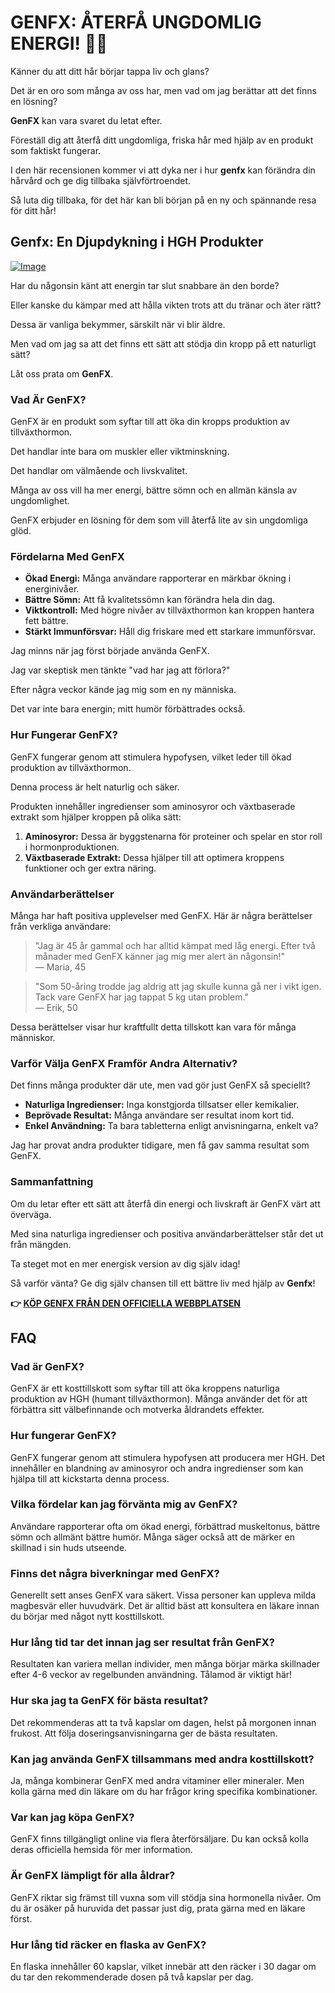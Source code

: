 # GENFX: ÅTERFÅ UNGDOMLIG ENERGI! 💪✨

Känner du att ditt hår börjar tappa liv och glans? 

Det är en oro som många av oss har, men vad om jag berättar att det finns en lösning? 

**GenFX** kan vara svaret du letat efter. 

Föreställ dig att återfå ditt ungdomliga, friska hår med hjälp av en produkt som faktiskt fungerar. 

I den här recensionen kommer vi att dyka ner i hur **genfx** kan förändra din hårvård och ge dig tillbaka självförtroendet. 

Så luta dig tillbaka, för det här kan bli början på en ny och spännande resa för ditt hår!

## Genfx: En Djupdykning i HGH Produkter

[![Image](https://www2.sellhealth.com/251/genfx_250x250.jpg)](https://gchaffi.com/CBbaox03)

Har du någonsin känt att energin tar slut snabbare än den borde? 

Eller kanske du kämpar med att hålla vikten trots att du tränar och äter rätt?

Dessa är vanliga bekymmer, särskilt när vi blir äldre. 

Men vad om jag sa att det finns ett sätt att stödja din kropp på ett naturligt sätt?

Låt oss prata om **GenFX**.

### Vad Är GenFX?

GenFX är en produkt som syftar till att öka din kropps produktion av tillväxthormon. 

Det handlar inte bara om muskler eller viktminskning. 

Det handlar om välmående och livskvalitet.

Många av oss vill ha mer energi, bättre sömn och en allmän känsla av ungdomlighet.

GenFX erbjuder en lösning för dem som vill återfå lite av sin ungdomliga glöd.

### Fördelarna Med GenFX

- **Ökad Energi:** Många användare rapporterar en märkbar ökning i energinivåer.
- **Bättre Sömn:** Att få kvalitetssömn kan förändra hela din dag.
- **Viktkontroll:** Med högre nivåer av tillväxthormon kan kroppen hantera fett bättre.
- **Stärkt Immunförsvar:** Håll dig friskare med ett starkare immunförsvar.

Jag minns när jag först började använda GenFX. 

Jag var skeptisk men tänkte "vad har jag att förlora?"

Efter några veckor kände jag mig som en ny människa. 

Det var inte bara energin; mitt humör förbättrades också.

### Hur Fungerar GenFX?

GenFX fungerar genom att stimulera hypofysen, vilket leder till ökad produktion av tillväxthormon. 

Denna process är helt naturlig och säker.

Produkten innehåller ingredienser som aminosyror och växtbaserade extrakt som hjälper kroppen på olika sätt:

1. **Aminosyror:** Dessa är byggstenarna för proteiner och spelar en stor roll i hormonproduktionen.
2. **Växtbaserade Extrakt:** Dessa hjälper till att optimera kroppens funktioner och ger extra näring.

### Användarberättelser

Många har haft positiva upplevelser med GenFX. Här är några berättelser från verkliga användare:

> "Jag är 45 år gammal och har alltid kämpat med låg energi. Efter två månader med GenFX känner jag mig mer alert än någonsin!"  
> — Maria, 45

> "Som 50-åring trodde jag aldrig att jag skulle kunna gå ner i vikt igen. Tack vare GenFX har jag tappat 5 kg utan problem."  
> — Erik, 50

Dessa berättelser visar hur kraftfullt detta tillskott kan vara för många människor.

### Varför Välja GenFX Framför Andra Alternativ?

Det finns många produkter där ute, men vad gör just GenFX så speciellt? 

- **Naturliga Ingredienser:** Inga konstgjorda tillsatser eller kemikalier.
- **Beprövade Resultat:** Många användare ser resultat inom kort tid.
- **Enkel Användning:** Ta bara tabletterna enligt anvisningarna, enkelt va?

Jag har provat andra produkter tidigare, men få gav samma resultat som GenFX.

### Sammanfattning

Om du letar efter ett sätt att återfå din energi och livskraft är GenFX värt att överväga. 

Med sina naturliga ingredienser och positiva användarberättelser står det ut från mängden.

Ta steget mot en mer energisk version av dig själv idag!

Så varför vänta? Ge dig själv chansen till ett bättre liv med hjälp av **Genfx**!



**👉 [KÖP GENFX FRÅN DEN OFFICIELLA WEBBPLATSEN](https://gchaffi.com/CBbaox03)**

## FAQ

### Vad är GenFX?
GenFX är ett kosttillskott som syftar till att öka kroppens naturliga produktion av HGH (humant tillväxthormon). Många använder det för att förbättra sitt välbefinnande och motverka åldrandets effekter.

### Hur fungerar GenFX?
GenFX fungerar genom att stimulera hypofysen att producera mer HGH. Det innehåller en blandning av aminosyror och andra ingredienser som kan hjälpa till att kickstarta denna process.

### Vilka fördelar kan jag förvänta mig av GenFX?
Användare rapporterar ofta om ökad energi, förbättrad muskeltonus, bättre sömn och allmänt bättre humör. Många säger också att de märker en skillnad i sin huds utseende.

### Finns det några biverkningar med GenFX?
Generellt sett anses GenFX vara säkert. Vissa personer kan uppleva milda magbesvär eller huvudvärk. Det är alltid bäst att konsultera en läkare innan du börjar med något nytt kosttillskott.

### Hur lång tid tar det innan jag ser resultat från GenFX?
Resultaten kan variera mellan individer, men många börjar märka skillnader efter 4-6 veckor av regelbunden användning. Tålamod är viktigt här!

### Hur ska jag ta GenFX för bästa resultat?
Det rekommenderas att ta två kapslar om dagen, helst på morgonen innan frukost. Att följa doseringsanvisningarna ger de bästa resultaten.

### Kan jag använda GenFX tillsammans med andra kosttillskott?
Ja, många kombinerar GenFX med andra vitaminer eller mineraler. Men kolla gärna med din läkare om du har frågor kring specifika kombinationer.

### Var kan jag köpa GenFX?
GenFX finns tillgängligt online via flera återförsäljare. Du kan också kolla deras officiella hemsida för mer information.

### Är GenFX lämpligt för alla åldrar?
GenFX riktar sig främst till vuxna som vill stödja sina hormonella nivåer. Om du är osäker på huruvida det passar just dig, prata gärna med en läkare först.

### Hur lång tid räcker en flaska av GenFX?
En flaska innehåller 60 kapslar, vilket innebär att den räcker i 30 dagar om du tar den rekommenderade dosen på två kapslar per dag.